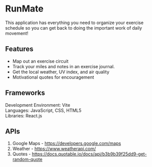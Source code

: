 # RunMate

This application has everything you need to organize your exercise schedule so you can get back to doing the important work of daily movement!

## Features

- Map out an exercise circuit
- Track your miles and notes in an exercise journal.
- Get the local weather, UV index, and air quality
- Motivational quotes for encouragement

## Frameworks

Development Environment: Vite  
Languages: JavaScript, CSS, HTML5  
Libraries: React.js

## APIs

1. Google Maps - https://developers.google.com/maps
2. Weather - https://www.weatherapi.com/
3. Quotes - https://docs.quotable.io/docs/api/b3b9b39f25dd9-get-random-quote
